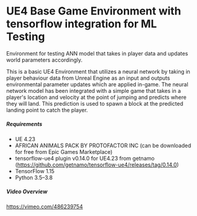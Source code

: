 # UE4 Base Game Environment with tensorflow integration for ML Testing

Environment for testing ANN model that takes in player data and updates world parameters accordingly.

This is a basic UE4 Environment that utilizes a neural network by taking in player behaviour data from Unreal Engine as an input and outputs environmental parameter updates which are applied in-game. The neural network model has been integrated with a simple game that takes in a player's location and velocity at the point of jumping and predicts where they will land. This prediction is used to spawn a block at the predicted landing point to catch the player.

##### Requirements

- UE 4.23
- AFRICAN ANIMALS PACK BY PROTOFACTOR INC (can be downloaded for free from Epic Games Marketplace)
- tensorflow-ue4 plugin v0.14.0 for UE4.23 from getnamo (https://github.com/getnamo/tensorflow-ue4/releases/tag/0.14.0)
- TensorFlow 1.15
- Python 3.5–3.8

##### Video Overview

https://vimeo.com/486239754


